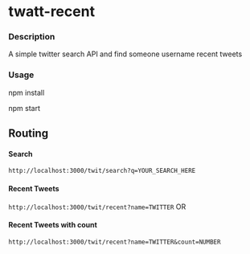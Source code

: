 # twatt-recent

### Description

A simple twitter search API and find someone username recent tweets

### Usage

npm install

npm start

## Routing

#### Search
`http://localhost:3000/twit/search?q=YOUR_SEARCH_HERE`

#### Recent Tweets
`http://localhost:3000/twit/recent?name=TWITTER` OR

#### Recent Tweets with count
`http://localhost:3000/twit/recent?name=TWITTER&count=NUMBER`